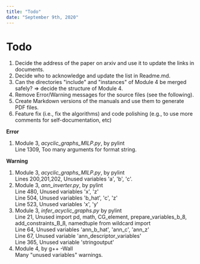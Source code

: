 ```yaml
---
title: "Todo"
date: "September 9th, 2020"
---
```

# Todo

1. Decide the address of the paper on arxiv and use it to update the links in documents.
1. Decide who to acknowledge and update the list in Readme.md.
1. Can the directories "include" and "instances" of Module 4 be merged safely? => decide the structure of Module 4.
1. Remove Error/Warning messages for the source files (see the following).
1. Create Markdown versions of the manuals and use them to generate PDF files.
1. Feature fix (i.e., fix the algorithms) and code polishing (e.g., to use more comments for self-documentation, etc)

**Error**

1. Module 3, *acyclic_graphs_MILP.py*, by pylint  
Line 1309, Too many arguments for format string.

**Warning**

1. Module 3, *acyclic_graphs_MILP.py*, by pylint  
Lines 200,201,202, Unused variables 'a', 'b', 'c'.
1. Module 3, *ann_inverter.py*, by pylint  
Line 480, Unused variables 'x', 'z'  
Line 504, Unused variables 'b_hat', 'c', 'z'  
Line 523, Unused variables 'x', 'y'  
1. Module 3, *infer_acyclic_graphs.py* by pylint  
Line 21, Unused import pd, math, CG_element, prepare_variables_b_8, add_constraints_B_8, namedtuple from wildcard import  
Line 64, Unused variables 'ann_b_hat', 'ann_c', 'ann_z'  
Line 67, Unused variable 'ann_descriptor_variables'  
Line 365, Unused variable 'stringoutput'  
1. Module 4, by g++ -Wall  
Many "unused variables" warnings.

